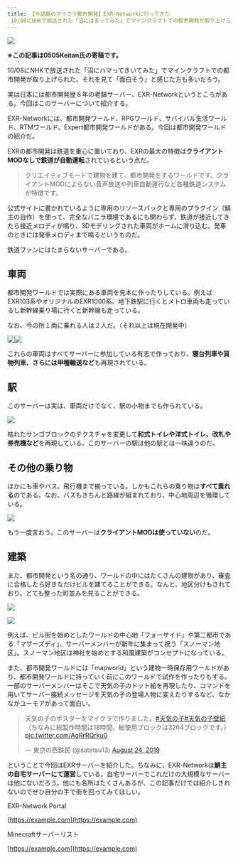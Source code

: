```yaml
---
title: 【今話題のマイクラ都市開発】EXR-Networkに行ってきた
 10/08にNHKで放送された「沼にはまってみた」でマインクラフトでの都市開発が取り上げられた。それを見て「面白そう」と感じた方も多いだろう。実は日本には都市開発歴８年の老舗サーバー、EXR-Networkというところがある。今回はこのサーバーについて紹介する。
---
```


![](https://cdn-ak.f.st-hatena.com/images/fotolife/s/sasigume/20210208/20210208073840.jpg)

**※この記事は0505Keitan氏の寄稿です。**

10/08にNHKで放送された「沼にハマってきいてみた」でマインクラフトでの都市開発が取り上げられた。それを見て「面白そう」と感じた方も多いだろう。

実は日本には都市開発歴８年の老舗サーバー、EXR-Networkというところがある。今回はこのサーバーについて紹介する。

EXR-Networkには、都市開発ワールド、RPGワールド、サバイバル生活ワールド、RTMワールド、Expert都市開発ワールドがある。今回は都市開発ワールドの紹介だ。

EXRの都市開発は鉄道を重心に置いており、EXRの最大の特徴は**クライアントMODなしで鉄道が自動運転**されているという点だ。

> クリエイティブモードで建物を建て、都市開発をするワールドです。クライアントMODによらない音声放送や列車自動運行など各種鉄道システムが特徴です。

公式サイトに書かれているように専用のリソースパックと専用のプラグイン（鯖主の自作）を使って、完全なバニラ環境であるにも関わらず、鉄道が接近してきたら接近メロディが鳴り、3Dモデリングされた車両がホームに滑り込む。発車のときには発車メロディまで鳴るというものだ。

鉄道ファンにはたまらないサーバーである。

## 車両

都市開発ワールドでは実際にある車両を見本に作ったりしている。例えばEXR103系やオリジナルのEXR1000系、地下鉄駅に行くとメトロ車両も走っているし新幹線乗り場に行くと新幹線も走っている。

なお、今の所１両に乗れる人は２人だ。（それ以上は現在開発中）

![](https://cdn-ak.f.st-hatena.com/images/fotolife/s/sasigume/20210208/20210208073902.png)![](https://cdn-ak.f.st-hatena.com/images/fotolife/s/sasigume/20210208/20210208073906.png)

これらの車両はすべてサーバーに参加している有志で作っており、**寝台列車や貨物列車、さらには甲種輸送など**も再現されている。

## 駅

このサーバーは実は、車両だけでなく、駅の小物までも作られている。

![](https://cdn-ak.f.st-hatena.com/images/fotolife/s/sasigume/20210208/20210208073913.png)

枯れたサンゴブロックのテクスチャを変更して**和式トイレや洋式トイレ、改札や券売機など**を再現している。このサーバーの駅は他の駅とは一味違うのだ。

## その他の乗り物

ほかにも車やバス、飛行機まで揃っている。しかもこれらの乗り物は**すべて乗れる**のである。なお、バスもきちんと路線が組まれており、中心地周辺を循環している。

![](https://cdn-ak.f.st-hatena.com/images/fotolife/s/sasigume/20210208/20210208073859.png)

もう一度言おう。このサーバーは**クライアントMODは使っていない**のだ。

## 建築

また、都市開発という名の通り、ワールドの中にはたくさんの建物があり、審査に合格したら好きなだけビルを建てることができる。なんと、地区分けもされており、とても整った町並みを見ることができる。

![](https://cdn-ak.f.st-hatena.com/images/fotolife/s/sasigume/20210208/20210208073909.png)

![](https://cdn-ak.f.st-hatena.com/images/fotolife/s/sasigume/20210208/20210208073856.png)

例えば、ビル街を始めとしたワールドの中心地「フォーサイド」や第二都市である「マザーズディ」、サーバーメンバーが新年に集まって祝う「スノーマン地区」。スノーマン地区は神社を始めとする和風建築がコンセプトになっている。

また、都市開発ワールドには「mapworld」という建物一時保存用ワールドがあり、都市開発ワールドに持っていく前にこのワールドで試作を作ったりもする。一部のサーバーメンバーはそこで天気の子のドット絵を再現したり、コマンドを用いてサーバー接続メッセージを天気の子の登場人物に変えたりするなど、なかなかユーモアがあって面白い。

> 天気の子のポスターをマイクラで作りました。[#天気の子](https://twitter.com/hashtag/%E5%A4%A9%E6%B0%97%E3%81%AE%E5%AD%90?src=hash&ref_src=twsrc%5Etfw)[#天気の子壁紙](https://twitter.com/hashtag/%E5%A4%A9%E6%B0%97%E3%81%AE%E5%AD%90%E5%A3%81%E7%B4%99?src=hash&ref_src=twsrc%5Etfw)  
> （ちなみに総製作時間は18時間。総使用ブロックは3264ブロックです。） [pic.twitter.com/AgRrRQrku0](https://t.co/AgRrRQrku0)
> 
> — 東京の西鉄民 (@satetsu13) [August 24, 2019](https://twitter.com/satetsu13/status/1165286070533013504?ref_src=twsrc%5Etfw)

ということで今回はEXRサーバーを紹介した。ちなみに、EXR-Networkは**鯖主の自宅サーバーにて運営**している。自宅サーバーでこれだけの大規模なサーバーは他にないだろう。他にも名所はたくさんあるが、この記事だけでは紹介しきれないのでぜひ自分の手で街を回ってみてほしい。

EXR-Network Portal

[https://example.com](https://example.com)

Minecraftサーバーリスト

[https://example.com](https://example.com)
